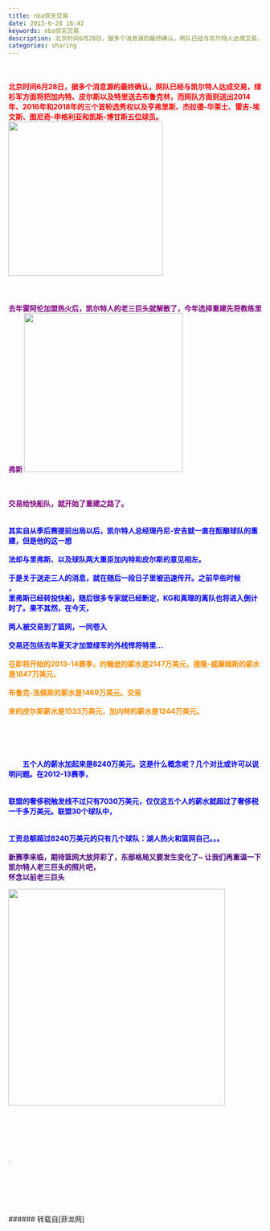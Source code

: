 ```yaml
---
title: nba惊天交易
date: 2013-6-28 16:42
keywords: nba惊天交易
description: 北京时间6月28日，据多个消息源的最终确认，网队已经与凯尔特人达成交易，绿衫军方面将把加内特、皮尔斯以及特里送去布鲁克林，而网队方面则送出2014年、2016年和2018年的三个首轮选秀权以及亨弗里斯、杰拉德-华莱士、雷吉-埃文斯、图尼奇-申格利亚和凯斯-博甘斯五位球员。　去年雷阿伦加盟热火后，凯尔特人的老三巨头就解散了，今年选择重建先将教练里弗斯交易给快船队，就开始了重建之路了。其实自从季后赛提前出局以后，凯尔特人总经理丹尼-安吉就一直在酝酿球队的重建，但是他的这一想法却与里弗斯、以及球队两大重臣加内特和皮尔斯的意见相左。于是关于送走三人的消息，就在随后一段日子里被迅速传开。之前早些时候，里弗斯已经转投快船，随后很多专家就已经断定，KG和真理的离队也将进入倒计时了。果不其然，在今天，两人被交易到了篮网，一同卷入交易还包括去年夏天才加盟绿军的外线悍将特里...　在即将开始的2013-14赛季，约翰逊的薪水是2147万美元，德隆-威廉姆斯的薪水是1847万美元，布鲁克-洛佩斯的薪水是1469万美元。交易来的皮尔斯薪水是1533万美元，加内特的薪水是1244万美元。　　五个人的薪水加起来是8240万美元。这是什么概念呢？几个对比或许可以说明问题。在2012-13赛季，联盟的奢侈税触发线不过只有7030万美元，仅仅这五个人的薪水就超过了奢侈税一千多万美元。联盟30个球队中，工资总额超过8240万美元的只有几个球队：湖人热火和篮网自己。。。新赛季来临，期待篮网大放异彩了，东部格局又要发生变化了~ 让我们再重温一下凯尔特人老三巨头的照片吧，怀念以前老三巨头.
categories: sharing
---
```

<td class="t_f" id="postmessage_11085">

<br/>
<br/>
<font color="red"><strong>北京时间6月28日，据多个消息源的最终确认，网队已经与凯尔特人达成交易，绿衫军方面将把加内特、皮尔斯以及特里送去布鲁克林，而网队方面则送出2014年、2016年和2018年的三个首轮选秀权以及亨弗里斯、杰拉德-华莱士、雷吉-埃文斯、图尼奇-申格利亚和凯斯-博甘斯五位球员。</strong></font>

<img aid="4501" class="zoom" data-cf-modified-96d4fea21315e05f7c3aace5-="" file="data/attachment/forum/201306/28/162544jpl0n5pnp4z3kn5n.jpg" id="aimg_4501" inpost="1" onclick="" onmouseover="" src="http://www.flw.ph/data/attachment/forum/201306/28/162544jpl0n5pnp4z3kn5n.jpg" width="307" zoomfile="data/attachment/forum/201306/28/162544jpl0n5pnp4z3kn5n.jpg"/>


<br/>
　<br/>
<br/>
<br/>
<strong><font color="purple">去年雷阿伦加盟热火后，凯尔特人的老三巨头就解散了，今年选择重建先将教练里弗斯

<img aid="4502" class="zoom" data-cf-modified-96d4fea21315e05f7c3aace5-="" file="data/attachment/forum/201306/28/162950w9d75ds6b6dee319.jpg" id="aimg_4502" inpost="1" onclick="" onmouseover="" src="http://www.flw.ph/data/attachment/forum/201306/28/162950w9d75ds6b6dee319.jpg" width="316" zoomfile="data/attachment/forum/201306/28/162950w9d75ds6b6dee319.jpg"/>


</font></strong><br/>
<br/>
<strong><font color="purple">交易给快船队，就开始了重建之路了。</font></strong><br/>
<br/>
<br/>
<strong><font color="#0000ff">其实自从季后赛提前出局以后，凯尔特人总经理丹尼-安吉就一直在酝酿球队的重建，但是他的这一想</font></strong><br/>
<br/>
<strong><font color="#0000ff">法却与里弗斯、以及球队两大重臣加内特和皮尔斯的意见相左。</font></strong><br/>
<br/>
<strong><font color="#0000ff">于是关于送走三人的消息，就在随后一段日子里被迅速传开。之前早些时候</font></strong><br/>
<strong><font color="#0000ff">，</font></strong><br/>
<strong><font color="#0000ff">里弗斯已经转投快船，随后很多专家就已经断定，KG和真理的离队也将进入倒计时了。果不其然，在今天，</font></strong><br/>
<br/>
<strong><font color="#0000ff">两人被交易到了篮网，一同卷入</font></strong><br/>
<br/>
<font color="#0000ff"><strong>交易还包括去年夏天才加盟绿军的外线悍将特里...</strong>　</font><br/>
<br/>
<strong><font color="darkorange">在即将开始的2013-14赛季，约翰逊的薪水是2147万美元，德隆-威廉姆斯的薪水是1847万美元，</font></strong><br/>
<br/>
<strong><font color="darkorange">布鲁克-洛佩斯的薪水是1469万美元。交易</font></strong><br/>
<br/>
<strong><font color="darkorange">来的皮尔斯薪水是1533万美元，加内特的薪水是1244万美元。</font></strong><br/>
<br/>
<br/>
<br/>
<br/>
<br/>
<strong><font color="darkorange">　　</font><font color="blue">五个人的薪水加起来是8240万美元。这是什么概念呢？几个对比或许可以说明问题。在2012-13赛季，</font></strong><br/>
<br/>
<br/>
<strong><font color="blue">联盟的奢侈税触发线不过只有</font></strong><strong><font color="blue">7030万美元，仅仅这五个人的薪水就超过了奢侈税一千多万美元。联盟30个球队中，</font></strong><br/>
<br/>
<br/>
<strong><font color="blue">工资总额超过8240万美元的只有几个球队：湖人热火</font></strong><strong><font color="blue">和篮网自己。。。</font></strong><br/>
<br/>
<strong><font color="indigo">新赛季来临，期待篮网大放异彩了，东部格局又要发生变化了~ 让我们再重温一下凯尔特人老三巨头的照片吧，</font></strong><br/>
<strong><font color="indigo">怀念以前老三巨头

<img aid="4503" class="zoom" data-cf-modified-96d4fea21315e05f7c3aace5-="" file="data/attachment/forum/201306/28/164148ox42xxx0lxjnxj6y.jpg" id="aimg_4503" inpost="1" onclick="" onmouseover="" src="http://www.flw.ph/data/attachment/forum/201306/28/164148ox42xxx0lxjnxj6y.jpg" width="431" zoomfile="data/attachment/forum/201306/28/164148ox42xxx0lxjnxj6y.jpg"/>


</font></strong><br/>
<br/>
<br/>
<br/>
<br/>
<strong><font color="darkorange">.</font></strong><br/>
<br/>
<br/>
<br/>
<br/>
<br/>
</td>
###### 转载自[菲龙网]